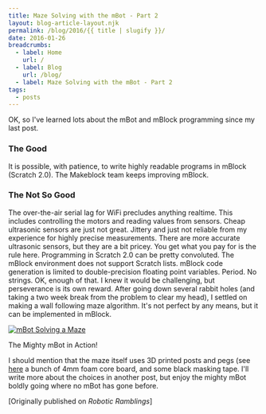 ```yaml
---
title: Maze Solving with the mBot - Part 2
layout: blog-article-layout.njk
permalink: /blog/2016/{{ title | slugify }}/
date: 2016-01-26
breadcrumbs:
  - label: Home
    url: /
  - label: Blog
    url: /blog/
  - label: Maze Solving with the mBot - Part 2
tags:
  - posts
---
```


<!-- Excerpt Start -->

OK, so I've learned lots about the mBot and mBlock programming since my last post.

### The Good

It is possible, with patience, to write highly readable programs in mBlock (Scratch 2.0).
The Makeblock team keeps improving mBlock.

<!-- Excerpt End -->

### The Not So Good

The over-the-air serial lag for WiFi precludes anything realtime. This includes controlling the motors and reading values from sensors.
Cheap ultrasonic sensors are just not great. Jittery and just not reliable from my experience for highly precise measurements. There are more accurate ultrasonic sensors, but they are a bit pricey. You get what you pay for is the rule here.
Programming in Scratch 2.0 can be pretty convoluted.
The mBlock environment does not support Scratch lists.
mBlock code generation is limited to double-precision floating point variables. Period. No strings.
OK, enough of that. I knew it would be challenging, but perseverance is its own reward. After going down several rabbit holes (and taking a two week break from the problem to clear my head), I settled on making a wall following maze algorithm. It's not perfect by any means, but it can be implemented in mBlock.

<div class="image-container">

[![mBot Solving a Maze](http://img.youtube.com/vi/yx6JtQVpcUw/0.jpg)](http://www.youtube.com/watch?v=yx6JtQVpcUw 'mBot Solving a Maze')

<figcaption>The Mighty mBot in Action!</figcaption>
</div>

I should mention that the maze itself uses 3D printed posts and pegs (see [here](https://web.archive.org/web/20190414105742/http://www.thingiverse.com/thing:1169585) a bunch of 4mm foam core board, and some black masking tape. I'll write more about the choices in another post, but enjoy the mighty mBot boldly going where no mBot has gone before.

<div class="center-text">

[Originally published on _Robotic Ramblings_]

</div>
